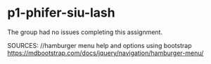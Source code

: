 # p1-phifer-siu-lash

The group had no issues completing this assignment.

SOURCES:
//hamburger menu help and options using bootstrap
https://mdbootstrap.com/docs/jquery/navigation/hamburger-menu/
